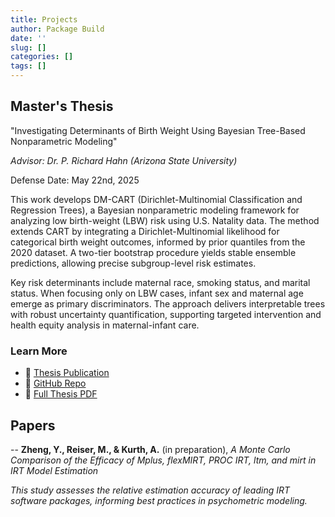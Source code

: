 ```yaml
---
title: Projects
author: Package Build
date: ''
slug: []
categories: []
tags: []
---
```


## Master's Thesis
"Investigating Determinants of Birth Weight Using Bayesian Tree-Based Nonparametric Modeling"

*Advisor: Dr. P. Richard Hahn (Arizona State University)*

Defense Date: May 22nd, 2025

This work develops DM-CART (Dirichlet-Multinomial Classification and Regression Trees), a Bayesian nonparametric modeling framework for analyzing low birth-weight (LBW) risk using U.S. Natality data. The method extends CART by integrating a Dirichlet-Multinomial likelihood for categorical birth weight outcomes, informed by prior quantiles from the 2020 dataset. A two-tier bootstrap procedure yields stable ensemble predictions, allowing precise subgroup-level risk estimates.

Key risk determinants include maternal race, smoking status, and marital status. When focusing only on LBW cases, infant sex and maternal age emerge as primary discriminators. The approach delivers interpretable trees with robust uncertainty quantification, supporting targeted intervention and health equity analysis in maternal-infant care.

### Learn More

- 📖 [Thesis Publication](https://hdl.handle.net/2286/R.2.N.201810)
- 🔬 [GitHub Repo](https://github.com/adamkurth/dm-cart)
- 📑 [Full Thesis PDF](/files/ms_kurth_thesis.pdf)


## Papers 

-- **Zheng, Y., Reiser, M., & Kurth, A.** (in preparation), *A Monte Carlo Comparison of the Efficacy of Mplus, flexMIRT, PROC IRT, ltm, and mirt in IRT Model Estimation*

*This study assesses the relative estimation accuracy of leading IRT software packages, informing best practices in psychometric modeling.*

